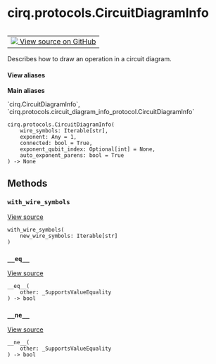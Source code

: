 <div itemscope itemtype="http://developers.google.com/ReferenceObject">
<meta itemprop="name" content="cirq.protocols.CircuitDiagramInfo" />
<meta itemprop="path" content="Stable" />
<meta itemprop="property" content="__eq__"/>
<meta itemprop="property" content="__init__"/>
<meta itemprop="property" content="__ne__"/>
<meta itemprop="property" content="with_wire_symbols"/>
</div>

# cirq.protocols.CircuitDiagramInfo

<!-- Insert buttons and diff -->

<table class="tfo-notebook-buttons tfo-api" align="left">

<td>
  <a target="_blank" href="https://github.com/quantumlib/cirq/tree/master/cirq/protocols/circuit_diagram_info_protocol.py">
    <img src="https://www.tensorflow.org/images/GitHub-Mark-32px.png" />
    View source on GitHub
  </a>
</td>
</table>



Describes how to draw an operation in a circuit diagram.

<section class="expandable">
  <h4 class="showalways">View aliases</h4>
  <p>
<b>Main aliases</b>
<p>`cirq.CircuitDiagramInfo`, `cirq.protocols.circuit_diagram_info_protocol.CircuitDiagramInfo`</p>
</p>
</section>

<pre class="devsite-click-to-copy prettyprint lang-py tfo-signature-link">
<code>cirq.protocols.CircuitDiagramInfo(
    wire_symbols: Iterable[str],
    exponent: Any = 1,
    connected: bool = True,
    exponent_qubit_index: Optional[int] = None,
    auto_exponent_parens: bool = True
) -> None
</code></pre>



<!-- Placeholder for "Used in" -->


## Methods

<h3 id="with_wire_symbols"><code>with_wire_symbols</code></h3>

<a target="_blank" href="https://github.com/quantumlib/cirq/tree/master/cirq/protocols/circuit_diagram_info_protocol.py">View source</a>

<pre class="devsite-click-to-copy prettyprint lang-py tfo-signature-link">
<code>with_wire_symbols(
    new_wire_symbols: Iterable[str]
)
</code></pre>




<h3 id="__eq__"><code>__eq__</code></h3>

<a target="_blank" href="https://github.com/quantumlib/cirq/tree/master/cirq/value/value_equality.py">View source</a>

<pre class="devsite-click-to-copy prettyprint lang-py tfo-signature-link">
<code>__eq__(
    other: _SupportsValueEquality
) -> bool
</code></pre>




<h3 id="__ne__"><code>__ne__</code></h3>

<a target="_blank" href="https://github.com/quantumlib/cirq/tree/master/cirq/value/value_equality.py">View source</a>

<pre class="devsite-click-to-copy prettyprint lang-py tfo-signature-link">
<code>__ne__(
    other: _SupportsValueEquality
) -> bool
</code></pre>






